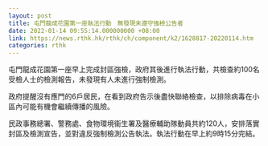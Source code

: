 ```yaml
---
layout: post
title: 屯門龍成花園第一座執法行動　無發現未遵守強檢公告者
date: 2022-01-14 09:55:14.000000000 +08:00
link: https://news.rthk.hk/rthk/ch/component/k2/1628817-20220114.htm
categories: rthk
---
```


屯門龍成花園第一座早上完成封區強檢，政府其後進行執法行動，共檢查約100名受檢人士的檢測報告，未發現有人未進行強制檢測。

政府提醒沒有應門的6戶居民，在看到政府告示後盡快聯絡檢查，以排除病毒在小區內可能有機會繼續傳播的風險。

民政事務總署、警務處、食物環境衞生署及醫療輔助隊動員共約120人，安排落實封區及檢測宣告，並對違反強制檢測公告執法。執法行動在早上約9時15分完結。
